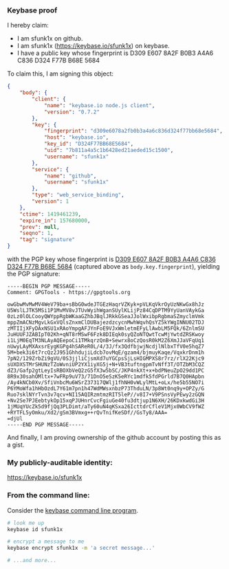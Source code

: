 ### Keybase proof

I hereby claim:

  * I am sfunk1x on github.
  * I am sfunk1x (https://keybase.io/sfunk1x) on keybase.
  * I have a public key whose fingerprint is D309 E607 8A2F B0B3 A4A6  C836 D324 F77B B68E 5684

To claim this, I am signing this object:

```json
{
    "body": {
        "client": {
            "name": "keybase.io node.js client",
            "version": "0.7.2"
        },
        "key": {
            "fingerprint": "d309e6078a2fb0b3a4a6c836d324f77bb68e5684",
            "host": "keybase.io",
            "key_id": "D324F77BB68E5684",
            "uid": "7b811a4a5c1b6428ed21aeded15c1500",
            "username": "sfunk1x"
        },
        "service": {
            "name": "github",
            "username": "sfunk1x"
        },
        "type": "web_service_binding",
        "version": 1
    },
    "ctime": 1419461239,
    "expire_in": 157680000,
    "prev": null,
    "seqno": 1,
    "tag": "signature"
}
```

with the PGP key whose fingerprint is
[D309 E607 8A2F B0B3 A4A6  C836 D324 F77B B68E 5684](https://keybase.io/sfunk1x)
(captured above as `body.key.fingerprint`), yielding the PGP signature:

```
-----BEGIN PGP MESSAGE-----
Comment: GPGTools - https://gpgtools.org

owGbwMvMwMV4WeV79ba+sBbG0wdeJTGEzHaqrVZKyk+pVLKqVkrOyUzNKwGx8hJz
U5WslLJTK5MSi1P1MvMV8vJTUvWyihWganSUylKLijPz84CqDPTM9YyUanVAykGa
0zLz0lOLCooyQWYppRgbWKaaGZhbJBqlJRkkGSeaJJolWxibpRgbmaSZmyclmVmk
mppZmACNzMgvLkGxVQlsZnxmClDUBajezdzcycnMwhWqvhQsYZ5kYWgINNU02TDJ
zMTIIjXFyDAxNSU1xRAoYmpgAFJYnFoE9VJxWmletmEFyLlAwbLM5FQk/6ZnlmSU
JuHUUFJZABIpT02Kh+qNT8rMSwF6Fzk8DIEqk0syQZoNTQwtTcwMjYwtdZRSKwoy
i1LjM0EqTM3NLAyAQEepoCi1TMkqrzQnB+Sewrx8oCzQosR0kM2Z6XmJJaVFqUq1
nUwyLAyMXAxsrEygKGPg4hSAReR0L/4/3J/fx3QdfbjwjNcdjlNlbxTfV0e5hqZ7
5M+bek3i6t7rcQz2J951GhhdujiLdcb7ovMqE/gzam4/bjmuyKaqe/VqxkrDnm1h
7pN2/129ZrbZi9gVU/0S3jjliCjsmXd7uYGCpsSjLsHIGMPXS8r7rz/rlX22Kjc9
sUXDXSTMrSHUNzTZoWvniUP2YX1iyXG5j+N+VB3tuftngpmTvNff3T/OTZbM3CQZ
dZ3/Gafp2gtLeyIsRBOXbVeQ2zG5fX3w5bSC/JKP4nkXt+x+bdPNeuZpO29dd1PC
8R9x30sahOMltx+7wFRp9uV73/71DnO5eSzK5eRYc1mdfk5fdPGrld7B7Q0HApbn
/Ay4kNCb0Xv/SfiVnbcMu6WSrZ37317QWlj1fhNH0vWLylMtL+oLx/he5b55NO7i
P6YMoWfa1hHbOzdL7Y61m7pn1h47WdMWsxnbzP73ThduLN/3p8Wt0nq9y+OPZy/G
Ruo7sklNYrTvn3v7qcv+NI15AQIRzmtmzRIT5leP//v8I7+V9PSnsVyPEwy2zGQN
+Nv2Se7PJEebtykOp15xqPJUHnrCvcFgiuGe40fu3dtjup1N6XH/26KDxkwdGi3H
1jMUqYUcZk5d9fjQq3PLDimt/aTy60uN4qKSxa26IcttdrCfleV1Mjx0WbCV9fWZ
+RYTFL5yOmku/Xd2/gSm3BVmxg++rQvTnifKeSDf//GsTy8/AAA=
=djUl
-----END PGP MESSAGE-----

```

And finally, I am proving ownership of the github account by posting this as a gist.

### My publicly-auditable identity:

https://keybase.io/sfunk1x

### From the command line:

Consider the [keybase command line program](https://keybase.io/docs/command_line).

```bash
# look me up
keybase id sfunk1x

# encrypt a message to me
keybase encrypt sfunk1x -m 'a secret message...'

# ...and more...
```

